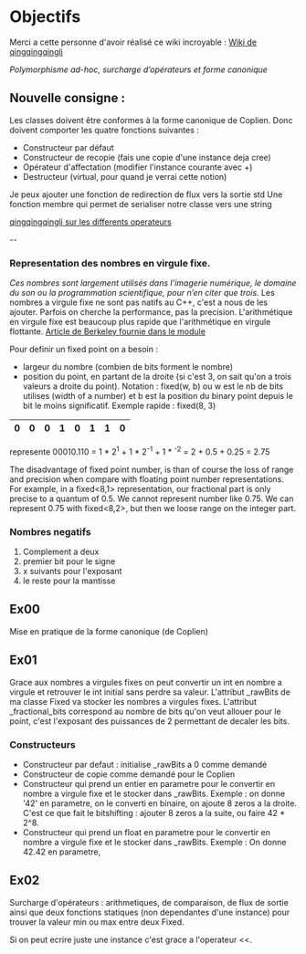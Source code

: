 # Objectifs

Merci a cette personne d'avoir réalisé ce wiki incroyable : [Wiki de qingqingqingli](https://github.com/qingqingqingli/CPP/tree/main/module02)

*Polymorphisme ad-hoc, surcharge d’opérateurs et forme canonique*

## Nouvelle consigne :

Les classes doivent être conformes à la forme canonique de Coplien.
Donc doivent comporter les quatre fonctions suivantes :
- Constructeur par défaut
- Constructeur de recopie (fais une copie d'une instance deja cree)
- Opérateur d'affectation (modifier l'instance courante avec +)
- Destructeur (virtual, pour quand je verrai cette notion)

Je peux ajouter une fonction de redirection de flux vers la sortie std
Une fonction membre qui permet de serialiser notre classe vers une string

[qingqingqingli sur les differents operateurs](https://github.com/qingqingqingli/CPP/wiki/Module02#operator-overload)

--

### Representation des nombres en virgule fixe.
*Ces nombres sont largement utilisés dans l’imagerie numérique, le domaine du son ou la programmation scientifique, pour n’en citer que trois.*
Les nombres a virgule fixe ne sont pas natifs au C++, c'est a nous de les ajouter.
Parfois on cherche la performance, pas la precision. L'arithmétique en virgule fixe est beaucoup plus rapide que l'arithmétique en virgule flottante.
[Article de Berkeley fournie dans le module](https://inst.eecs.berkeley.edu//~cs61c/sp06/handout/fixedpt.html)

Pour definir un fixed point on a besoin :
- largeur du nombre (combien de bits forment le nombre)
- position du point, en partant de la droite (si c'est 3, on sait qu'on a trois valeurs a droite du point).
Notation : fixed(w, b) ou w est le nb de bits utilises (width of a number) et b est la position du binary point depuis le bit le moins significatif.
Exemple rapide : fixed(8, 3)

| 0 | 0 | 0 | 1 | 0 | 1 | 1 | 0 |
|:-:|:-:|:-:|:-:|:-:|:-:|:-:|:-:|


represente 00010.110
= 1 * 2<sup>1</sup> + 1 * 2<sup>-1</sup> + 1 * <sup>-2</sup>
= 2 + 0.5 + 0.25
= 2.75

The disadvantage of fixed point number, is than of course the loss of range and precision when compare with floating point number representations. For example, in a fixed<8,1> representation, our fractional part is only precise to a quantum of 0.5. We cannot represent number like 0.75. We can represent 0.75 with fixed<8,2>, but then we loose range on the integer part.

### Nombres negatifs
1. Complement a deux
2. premier bit pour le signe
3. x suivants pour l'exposant
4. le reste pour la mantisse

## Ex00
Mise en pratique de la forme canonique (de Coplien)

## Ex01
Grace aux nombres a virgules fixes on peut convertir un int en nombre a virgule et retrouver le int initial sans perdre sa valeur.
L'attribut _rawBits de ma classe Fixed va stocker les nombres a virgules fixes.
L'attribut _fractional_bits correspond au nombre de bits qu'on veut allouer pour le point, c'est l'exposant des puissances de 2 permettant de decaler les bits.

### Constructeurs
- Constructeur par defaut : initialise _rawBits a 0 comme demandé
- Constructeur de copie comme demandé pour le Coplien
- Constructeur qui prend un entier en parametre pour le convertir en nombre a virgule fixe et le stocker dans _rawBits. Exemple : on donne '42' en parametre, on le converti en binaire, on ajoute 8 zeros a la droite. C'est ce que fait le bitshifting : ajouter 8 zeros a la suite, ou faire 42 * 2^8.
- Constructeur qui prend un float en parametre pour le convertir en nombre a virgule fixe et le stocker dans _rawBits. Exemple : On donne 42.42 en parametre,



## Ex02
Surcharge d'opérateurs : arithmetiques, de comparaison, de flux de sortie ainsi que deux fonctions statiques (non dependantes d'une instance) pour trouver la valeur min ou max entre deux Fixed.

Si on peut ecrire juste une instance c'est grace a l'operateur <<.
